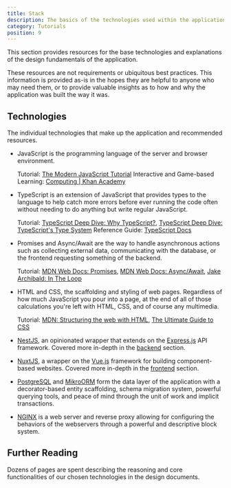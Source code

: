 ```yaml
---
title: Stack
description: The basics of the technologies used within the application.
category: Tutorials
position: 9
---
```


This section provides resources for the base technologies and explanations of the design fundamentals of the application.

<alert type="info">

These resources are not requirements or ubiquitous best practices. This information is provided as-is in the hopes they are helpful to anyone who may need them, or to provide valuable insights as to how and why the application was built the way it was.

</alert>

## Technologies

The individual technologies that make up the application and recommended resources.

<ul>
<li>

JavaScript is the programming language of the server and browser environment.

Tutorial: [The Modern JavaScript Tutorial](https://javascript.info/)
Interactive and Game-based Learning: [Computing | Khan Academy](https://www.khanacademy.org/computing)

</li>
<li>

TypeScript is an extension of JavaScript that provides types to the language to help catch more errors before ever running the code often without needing to do anything but write regular JavaScript.

Tutorial: [TypeScript Deep Dive: Why TypeScript?](https://basarat.gitbook.io/typescript/getting-started/why-typescript), [TypeScript Deep Dive: TypeScript's Type System](https://basarat.gitbook.io/typescript/type-system)
Reference Guide: [TypeScript Docs](https://www.typescriptlang.org/docs/)

</li>
<li>

Promises and Async/Await are the way to handle asynchronous actions such as collecting external data, communicating with the database, or the frontend requesting something of the backend.

Tutorial: [MDN Web Docs: Promises](https://developer.mozilla.org/en-US/docs/Web/JavaScript/Guide/Using_promises), [MDN Web Docs: Async/Await](https://developer.mozilla.org/en-US/docs/Learn/JavaScript/Asynchronous/Async_await), [Jake Archibald: In The Loop](https://www.youtube.com/watch?v=cCOL7MC4Pl0)

</li>
<li>

HTML and CSS, the scaffolding and styling of web pages. Regardless of how much JavaScript you pour into a page, at the end of all of those calculations you're left with HTML, CSS, and of course any multimedia.

Tutorial: [MDN: Structuring the web with HTML](https://developer.mozilla.org/en-US/docs/Learn/HTML), [The Ultimate Guide to CSS](https://medium.com/level-up-web/the-ultimate-guide-to-css-103b0f883de3)

</li>
<li>

[NestJS](https://nestjs.com/), an opinionated wrapper that extends on the [Express.js](https://expressjs.com/) API framework. Covered more in-depth in the <a href="/tutorials/backend">backend</a> section.

</li>
<li>

[NuxtJS](https://nuxtjs.org/), a wrapper on the [Vue.js](https://vuejs.org/) framework for building component-based websites. Covered more in-depth in the <a href="/tutorials/frontend">frontend</a> section.

</li>
<li>

[PostgreSQL](https://www.postgresql.org/) and [MikroORM](https://mikro-orm.io/) form the data layer of the application with a decorator-based entity scaffolding, schema migration system, powerful querying tools, and peace of mind through the unit of work and implicit transactions.

</li>
<li>

[NGINX](https://www.nginx.com/) is a web server and reverse proxy allowing for configuring the behaviors of the webservers through a powerful and descriptive block system.

</li>
</ul>

## Further Reading

Dozens of pages are spent describing the reasoning and core functionalities of our chosen technologies in the design documents.
